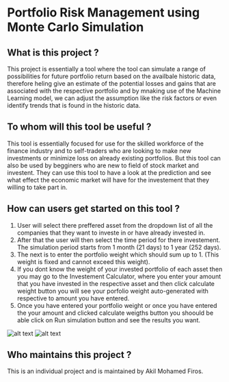 # Portfolio Risk Management using Monte Carlo Simulation

## What is this project ?

This project is essentially a tool where the tool can simulate a range of possibilities for future portfolio return based on the availbale historic data, therefore heling give an estimate of the potential losses and gains that are associated with the respective portfolio and by mnaking use of the Machine Learning model, we can adjust the assumption like the risk factors or even identify trends that is found in the historic data.  

## To whom will this tool be useful ? 

This tool is essentially focused for use for the skilled workforce of the finance industry and to self-traders who are looking to make new investments or minimize loss on already existing portfolios. But this tool can also be used by begginers who are new to field of stock market and investent.  They can use this tool to have a look at the prediction and see what effect the economic market will have for the investement that they willing to take part in.

## How can users get started on this tool ?

1. User will select there preffered asset from the dropdown list of all the companies that  they want to investe in or have already invested in. 
2. After that the user will then select the time period for there investement. The simulation period starts from 1 month (21 days) to 1 year (252 days). 
3. The next is to enter the portfolio weight which should sum up to 1. (This weight is fixed and cannot exceed this weight). 
4. If you dont know the weight of your invested portfolio of each asset then you may go to the Investement Calculator, where you enter your amount that you have invested in the respective asset and then click calculate weight button you will see your porfolio weight auto-generated with respective to amount you have entered. 
5. Once you have entered your portfolio weight or once you have entered the your amount and clicked calculate weigths button you shoould be able click on Run simulation button and see the results you want. 

![alt text](<Screenshot 2025-04-25 at 4.22.21 pm.png>)
![alt text](<Screenshot 2025-04-25 at 4.26.39 pm.png>)

## Who maintains this project ? 

This is an individual project and is maintained by Akil Mohamed Firos. 
